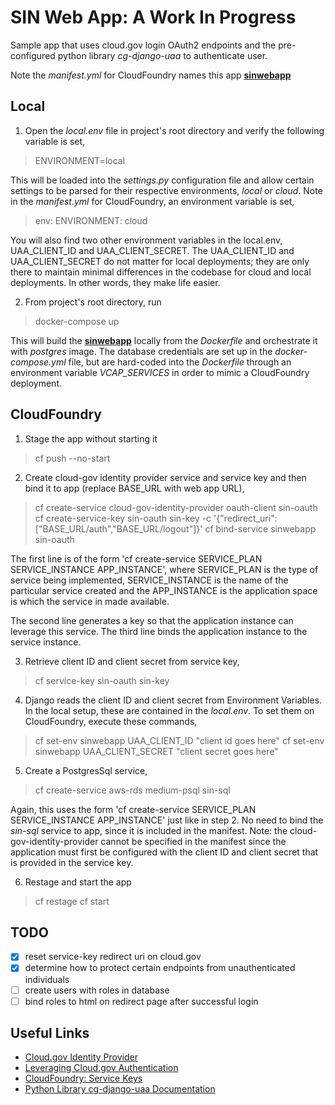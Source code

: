 # <b>SIN Web App: A Work In Progress</b>

Sample app that uses cloud.gov login OAuth2 endpoints and the pre-configured python library <i>cg-django-uaa</i> to authenticate user.

Note the <i>manifest.yml</i> for CloudFoundry names this app <u><b>sinwebapp</b></u><br>
## Local 

1. Open the <i>local.env</i> file in project's root directory and verify the following variable is set,
> ENVIRONMENT=local

This will be loaded into the <i>settings.py</i> configuration file and allow certain settings to be parsed for their respective environments, <i>local</i> or <i>cloud</i>. Note in the <i>manifest.yml</i> for CloudFoundry, an environment variable is set,

> env: ENVIRONMENT: cloud

You will also find two other environment variables in the local.env, UAA_CLIENT_ID and UAA_CLIENT_SECRET. The UAA_CLIENT_ID and UAA_CLIENT_SECRET do not matter for local deployments; they are only there to maintain minimal differences in the codebase for cloud and local deployments. In other words, they make life easier. 

2. From project's root directory, run 
>docker-compose up  
    
This will build the <u><b>sinwebapp</u></b> locally from the <i>Dockerfile</i> and orchestrate it with <i>postgres</i> image. The database credentials are set up in the <i>docker-compose.yml</i> file, but are hard-coded into the <i>Dockerfile</i> through an environment variable <i>VCAP_SERVICES</i> in order to mimic a CloudFoundry deployment.

## CloudFoundry

1. Stage the app without starting it

> cf push --no-start

2. Create cloud-gov identity provider service and service key and then bind it to app (replace BASE_URL with web app URL),

> cf create-service cloud-gov-identity-provider oauth-client sin-oauth
> cf create-service-key sin-oauth sin-key -c '{"redirect_uri": ["BASE_URL/auth","BASE_URL/logout"]}'
> cf bind-service sinwebapp sin-oauth 

The first line is of the form 'cf create-service SERVICE_PLAN SERVICE_INSTANCE APP_INSTANCE', where SERVICE_PLAN is the type of service being implemented, SERVICE_INSTANCE is the name of the particular service created and the APP_INSTANCE is the application space is which the service in made available.

The second line generates a key so that the application instance can leverage this service. The third line binds the application instance to the service instance.

3. Retrieve client ID and client secret from service key,

> cf service-key sin-oauth sin-key

4. Django reads the client ID and client secret from Environment Variables. In the local setup, these are contained in the <i>local.env</i>. To set them on CloudFoundry, execute these commands,

> cf set-env sinwebapp UAA_CLIENT_ID "client id goes here"
> cf set-env sinwebapp UAA_CLIENT_SECRET "client secret goes here"

5. Create a PostgresSql service,

> cf create-service aws-rds medium-psql sin-sql 

Again, this uses the form 'cf create-service SERVICE_PLAN SERVICE_INSTANCE APP_INSTANCE' just like in step 2. No need to bind the <i>sin-sql</i> service to app, since it is included in the manifest. Note: the cloud-gov-identity-provider cannot be specified in the manifest since the application must first be configured with the client ID and client secret that is provided in the service key. 

6. Restage and start the app

> cf restage
> cf start

## TODO
- [x] reset service-key redirect uri on cloud.gov
- [x] determine how to protect certain endpoints from unauthenticated individuals
- [ ] create users with roles in database
- [ ] bind roles to html on redirect page after successful login 

## Useful Links
- [Cloud.gov Identity Provider](https://cloud.gov/docs/services/cloud-gov-identity-provider/) <br/>
- [Leveraging Cloud.gov Authentication](https://cloud.gov/docs/management/leveraging-authentication/) <br/>
- [CloudFoundry: Service Keys](https://docs.cloudfoundry.org/devguide/services/service-keys.html) <br/>
- [Python Library cg-django-uaa Documentation](https://cg-django-uaa.readthedocs.io/en/latest/quickstart.html)<br/>